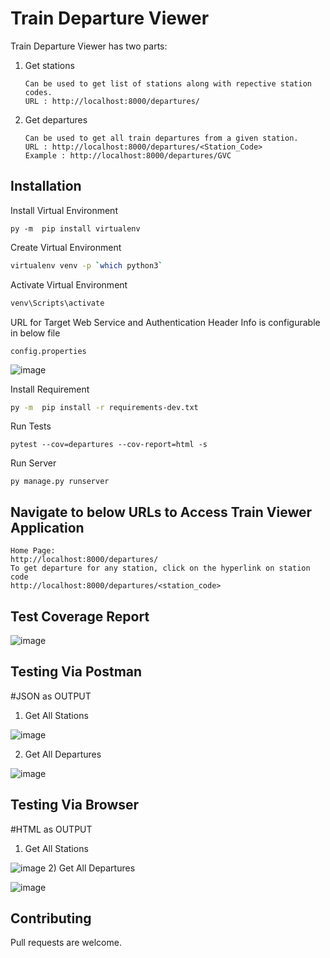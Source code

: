 # Train Departure Viewer

Train Departure Viewer has two parts:

1) Get stations

       Can be used to get list of stations along with repective station codes.             
       URL : http://localhost:8000/departures/


2) Get departures

       Can be used to get all train departures from a given station.
       URL : http://localhost:8000/departures/<Station_Code>
       Example : http://localhost:8000/departures/GVC



## Installation

Install Virtual Environment
```
py -m  pip install virtualenv
```

Create Virtual Environment

```bash
virtualenv venv -p `which python3`
```

Activate Virtual Environment

```bash
venv\Scripts\activate
```

URL for Target Web Service and Authentication Header Info is configurable in below file

```
config.properties

```
![image](https://user-images.githubusercontent.com/48081601/131246534-04fac2f2-28a0-4b9c-9dad-43478a83325a.png)


Install Requirement

```bash
py -m  pip install -r requirements-dev.txt
```

Run Tests
```
pytest --cov=departures --cov-report=html -s
```

Run Server

```
py manage.py runserver
```

## Navigate to below URLs to Access Train Viewer Application

```
Home Page:
http://localhost:8000/departures/
To get departure for any station, click on the hyperlink on station code
http://localhost:8000/departures/<station_code>
```
## Test Coverage Report

![image](https://user-images.githubusercontent.com/48081601/131246479-22acdd11-6d60-4c42-b919-4f51701855ac.png)


## Testing Via Postman
#JSON as OUTPUT
1) Get All Stations

![image](https://user-images.githubusercontent.com/48081601/131247644-d878c17a-c21e-450b-ae3e-78366c5c8cc6.png)

2) Get All Departures

![image](https://user-images.githubusercontent.com/48081601/131247669-ab6fb84e-c5d6-47e3-8fa5-01598f23e16a.png)

## Testing Via Browser
#HTML as OUTPUT
1) Get All Stations

![image](https://user-images.githubusercontent.com/48081601/131247690-3a1353f0-8bdd-4092-bab3-6f755b804b01.png)
2) Get All Departures

![image](https://user-images.githubusercontent.com/48081601/131247709-8c6d2171-0649-4279-abc5-8dac80f53151.png)



## Contributing
Pull requests are welcome. 
